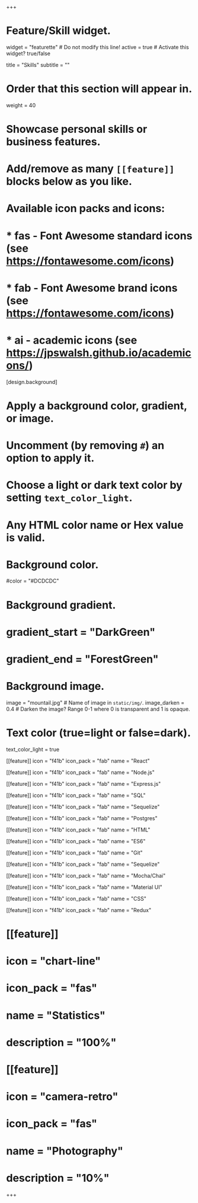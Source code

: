 +++
# Feature/Skill widget.
widget = "featurette"  # Do not modify this line!
active = true  # Activate this widget? true/false

title = "Skills"
subtitle = ""

# Order that this section will appear in.
weight = 40

# Showcase personal skills or business features.
#
# Add/remove as many `[[feature]]` blocks below as you like.
#
# Available icon packs and icons:
# * fas - Font Awesome standard icons (see https://fontawesome.com/icons)
# * fab - Font Awesome brand icons (see https://fontawesome.com/icons)
# * ai - academic icons (see https://jpswalsh.github.io/academicons/)

[design.background]
  # Apply a background color, gradient, or image.
  #   Uncomment (by removing `#`) an option to apply it.
  #   Choose a light or dark text color by setting `text_color_light`.
  #   Any HTML color name or Hex value is valid.

  # Background color.
   #color = "#DCDCDC"

  # Background gradient.
  # gradient_start = "DarkGreen"
  # gradient_end = "ForestGreen"

  # Background image.
  image = "mountail.jpg"  # Name of image in `static/img/`.
  image_darken = 0.4  # Darken the image? Range 0-1 where 0 is transparent and 1 is opaque.

  # Text color (true=light or false=dark).
  text_color_light = true


[[feature]]
  icon = "f41b"
  icon_pack = "fab"
  name = "React"

  [[feature]]
  icon = "f41b"
  icon_pack = "fab"
  name = "Node.js"

  [[feature]]
  icon = "f41b"
  icon_pack = "fab"
  name = "Express.js"

 [[feature]]
  icon = "f41b"
  icon_pack = "fab"
  name = "SQL"

  [[feature]]
  icon = "f41b"
  icon_pack = "fab"
  name = "Sequelize"

  [[feature]]
  icon = "f41b"
  icon_pack = "fab"
  name = "Postgres"

  [[feature]]
  icon = "f41b"
  icon_pack = "fab"
  name = "HTML"

  [[feature]]
  icon = "f41b"
  icon_pack = "fab"
  name = "ES6"

  [[feature]]
  icon = "f41b"
  icon_pack = "fab"
  name = "Git"

  [[feature]]
  icon = "f41b"
  icon_pack = "fab"
  name = "Sequelize"

  [[feature]]
  icon = "f41b"
  icon_pack = "fab"
  name = "Mocha/Chai"

  [[feature]]
  icon = "f41b"
  icon_pack = "fab"
  name = "Material UI"

  [[feature]]
  icon = "f41b"
  icon_pack = "fab"
  name = "CSS"

[[feature]]
  icon = "f41b"
  icon_pack = "fab"
  name = "Redux"

# [[feature]]
  # icon = "chart-line"
  # icon_pack = "fas"
  # name = "Statistics"
  # description = "100%"

# [[feature]]
  # icon = "camera-retro"
  # icon_pack = "fas"
  # name = "Photography"
  # description = "10%"

+++
